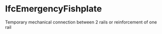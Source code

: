 IfcEmergencyFishplate
=====================
Temporary mechanical connection between 2 rails or reinforcement of one rail


